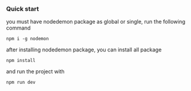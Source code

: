 ### Quick start

you must have nodedemon package as global or single, run the following command

```shell
npm i -g nodemon
```

after installing nodedemon package, you can install all package

```shell
npm install
```

and run the project with

```shell
npm run dev
```
